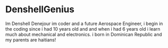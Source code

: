 # DenshellGenius
Im Denshell Denejour im coder and a future Aerospace Engineer, i begin in the coding since i had 10 years old and and when i had 6 years old i learn much about mechanical and electronics. i born in Dominican Republic and my parents are haitians!
